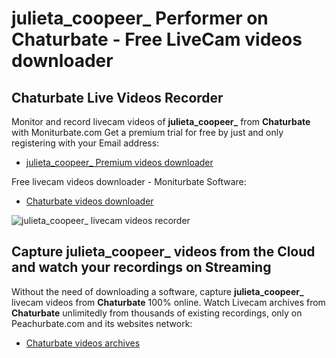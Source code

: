 # julieta_coopeer_ Performer on Chaturbate - Free LiveCam videos downloader

## Chaturbate Live Videos Recorder

Monitor and record livecam videos of **julieta_coopeer_** from **Chaturbate** with Moniturbate.com
Get a premium trial for free by just and only registering with your Email address:
* [julieta_coopeer_ Premium videos downloader](https://moniturbate.com/request-demo-licence-key.html)

Free livecam videos downloader - Moniturbate Software:
* [Chaturbate videos downloader](https://moniturbate.com/moniturbate-download-software.html)

![julieta_coopeer_ livecam videos recorder](https://peachurnet.com/templates/moniturbate-software.png)


## Capture julieta_coopeer_ videos from the Cloud and watch your recordings on Streaming

Without the need of downloading a software, capture **julieta_coopeer_** livecam videos from **Chaturbate** 100% online.
Watch Livecam archives from **Chaturbate** unlimitedly from thousands of existing recordings, only on Peachurbate.com and its websites network:
* [Chaturbate videos archives](https://peachurnet.com/)